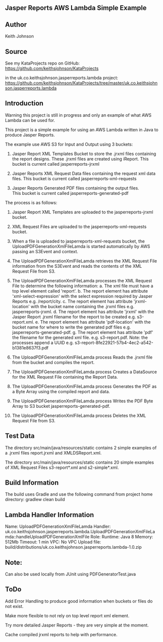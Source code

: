 Jasper Reports AWS Lambda Simple Example
----------------------------------------

Author
------
Keith Johnson

Source
------
See my KataProjects repo on GitHub:
https://github.com/keithsjohnson/KataProjects

in the uk.co.keithsjohnson.jasperreports.lambda project:
https://github.com/keithsjohnson/KataProjects/tree/master/uk.co.keithsjohnson.jasperreports.lambda

Introduction
------------

Warning this project is still in progress and only an example of what AWS Lambda can be used for.

This project is a simple example for using an AWS Lambda written in Java to produce Jasper Reports.

The example use AWS S3 for Input and Output using 3 buckets:

1. Jasper Report XML Templates Bucket to store the .jrxml files containing the report designs.
   These .jrxml files are created using iReport.
   This bucket is current called jasperreports-jrxml
   
2. Jasper Reports XML Request Data files containing the request xml data files.
   This bucket is current called jasperreports-xml-requests

3. Jasper Reports Generated PDF files containing the output files.  
   This bucket is current called jasperreports-generated-pdf

The process is as follows:

1. Jasper Report XML Templates are uploaded to the jasperreports-jrxml bucket.

2. XML Request Files are uploaded to the jasperreports-xml-requests bucket.

3. When a file is uploaded to jasperreports-xml-requests bucket, the UploadPDFGenerationXmlFileLamda is started automatically by AWS passing an S3Event and context.

4. The UploadPDFGenerationXmlFileLamda retrieves the XML Request File information from the S3Event and reads the contents of the XML Request File from S3.

5. The UploadPDFGenerationXmlFileLamda processes the XML Request File to determine the following information:
   a. The xml file must have a top level element called 'report'.
   b. The report element has attribute 'xml-select-expression' with the select expression required by Jasper Reports e.g. /report/city.
   c. The report element has attribute 'jrxml-location' with the bucket name containing the .jrxml files e.g. jasperreports-jrxml.
   d. The report element has attribute 'jrxml' with the Jasper Report .jrxml filename for the report to be created e.g. s3-report.xml.
   e. The report element has attribute 'pdf-location' with the bucket name for where to write the generated pdf files e.g. jasperreports-generated-pdf.
   g. The report element has attribute 'pdf' the filename for the generated xml file. e.g. s3-report.pdf. Note: the processes append a UUID e.g. s3-report-8fe22921-57b4-4ec2-a542-b1381e8637f3.pdf
   
6. The UploadPDFGenerationXmlFileLamda process Reads the .jrxml file from the bucket and compiles the report.

7. The UploadPDFGenerationXmlFileLamda process Creates a DataSource for the XML Request File containing the Report Data.

8. The UploadPDFGenerationXmlFileLamda process Generates the PDF as a Byte Array using the compiled report and data.

9. The UploadPDFGenerationXmlFileLamda process Writes the PDF Byte Array to S3 bucket jasperreports-generated-pdf.

10. The UploadPDFGenerationXmlFileLamda process Deletes the XML Request File from S3.

Test Data
---------
The directory src/main/java/resources/static contains 2 simple examples of a .jrxml files report.jrxml and XMLDSReport.xml.

The directory src/main/java/resources/static contains 20 simple examples of XML Request Files s3-report*.xml and s2-simple*.xml.

Build Information
-----------------
The build uses Gradle and use the following command from project home directory:
gradlew clean build

Lambda Handler Information
--------------------------
Name: UploadPDFGenerationXmlFileLamda
Handler: uk.co.keithsjohnson.jasperreports.lambda.UploadPDFGenerationXmlFileLamda::handleUploadPDFGenerationXmlFile
Role: <Pick a role that has read and write access to S3>
Runtime: Java 8
Memory: 512Mb
Timeout: 1 min
VPC: No VPC
Upload file: build/distributions/uk.co.keithsjohnson.jasperreports.lambda-1.0.zip

Note:
-----
Can also be used locally from JUnit using PDFGeneratorTest.java

ToDo
----
Add Error Handling to produce good information when buckets or files do not exist.

Make more flexible to not rely on top level report xml element.

Try more detailed Jasper Reports - they are very simple at the moment.

Cache compiled jrxml reports to help with performance.
